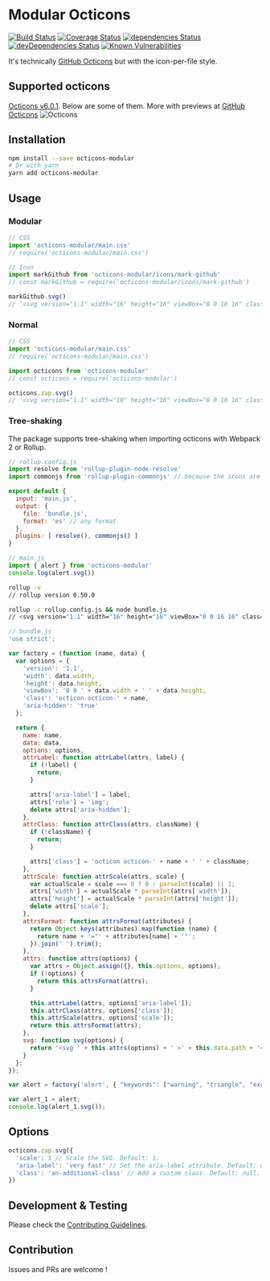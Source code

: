 # Modular Octicons
[![Build Status](https://travis-ci.org/hiendv/octicons-modular.svg?branch=master)](https://travis-ci.org/hiendv/octicons-modular) [![Coverage Status](https://coveralls.io/repos/github/hiendv/octicons-modular/badge.svg?branch=master)](https://coveralls.io/github/hiendv/octicons-modular?branch=master) [![dependencies Status](https://david-dm.org/hiendv/octicons-modular/status.svg)](https://david-dm.org/hiendv/octicons-modular) [![devDependencies Status](https://david-dm.org/hiendv/octicons-modular/dev-status.svg)](https://david-dm.org/hiendv/octicons-modular?type=dev) [![Known Vulnerabilities](https://snyk.io/test/github/hiendv/octicons-modular/badge.svg)](https://snyk.io/test/github/hiendv/octicons-modular)

It's technically [GitHub Octicons](https://github.com/primer/octicons) but with the icon-per-file style.

## Supported octicons
[Octicons v6.0.1](https://github.com/primer/octicons/tree/v6.0.1/lib/svg). Below are some of them. More with previews at [GitHub Octicons](https://octicons.github.com/)
![Octicons](https://raw.githubusercontent.com/hiendv/octicons-modular/master/octicons.png)

## Installation
```bash
npm install --save octicons-modular
# Or with yarn
yarn add octicons-modular
```

## Usage
### Modular
```js
// CSS
import 'octicons-modular/main.css'
// require('octicons-modular/main.css')

// Icon
import markGithub from 'octicons-modular/icons/mark-github'
// const markGithub = require('octicons-modular/icons/mark-github')

markGithub.svg()
// '<svg version="1.1" width="16" height="16" viewBox="0 0 16 16" class="octicon octicon-mark-github" aria-hidden="true" ><path fill-rule="evenodd" d="M8 0C3.58 0 0 3.58 0 8c0 3.54 2.29 6.53 5.47 7.59.4.07.55-.17.55-.38 0-.19-.01-.82-.01-1.49-2.01.37-2.53-.49-2.69-.94-.09-.23-.48-.94-.82-1.13-.28-.15-.68-.52-.01-.53.63-.01 1.08.58 1.23.82.72 1.21 1.87.87 2.33.66.07-.52.28-.87.51-1.07-1.78-.2-3.64-.89-3.64-3.95 0-.87.31-1.59.82-2.15-.08-.2-.36-1.02.08-2.12 0 0 .67-.21 2.2.82.64-.18 1.32-.27 2-.27.68 0 1.36.09 2 .27 1.53-1.04 2.2-.82 2.2-.82.44 1.1.16 1.92.08 2.12.51.56.82 1.27.82 2.15 0 3.07-1.87 3.75-3.65 3.95.29.25.54.73.54 1.48 0 1.07-.01 1.93-.01 2.2 0 .21.15.46.55.38A8.013 8.013 0 0 0 16 8c0-4.42-3.58-8-8-8z"/></svg>'

```

### Normal
```js
// CSS
import 'octicons-modular/main.css'
// require('octicons-modular/main.css')

import octicons from 'octicons-modular'
// const octicons = require('octicons-modular')

octicons.zap.svg()
// '<svg version="1.1" width="10" height="16" viewBox="0 0 10 16" class="octicon octicon-zap" aria-hidden="true" ><path fill-rule="evenodd" d="M10 7H6l3-7-9 9h4l-3 7z"/></svg>'
```

### Tree-shaking
The package supports tree-shaking when importing octicons with Webpack 2 or Rollup.
```js
// rollup.config.js
import resolve from 'rollup-plugin-node-resolve'
import commonjs from 'rollup-plugin-commonjs' // because the icons are in commonjs format

export default {
  input: 'main.js',
  output: {
    file: 'bundle.js',
    format: 'es' // any format
  },
  plugins: [ resolve(), commonjs() ]
}
```

```js
// main.js
import { alert } from 'octicons-modular'
console.log(alert.svg())
```

```bash
rollup -v
// rollup version 0.50.0

rollup -c rollup.config.js && node bundle.js
// <svg version="1.1" width="16" height="16" viewBox="0 0 16 16" class="octicon octicon-alert" aria-hidden="true" ><path fill-rule="evenodd" d="M8.865 1.52c-.18-.31-.51-.5-.87-.5s-.69.19-.87.5L.275 13.5c-.18.31-.18.69 0 1 .19.31.52.5.87.5h13.7c.36 0 .69-.19.86-.5.17-.31.18-.69.01-1L8.865 1.52zM8.995 13h-2v-2h2v2zm0-3h-2V6h2v4z"/></svg>
```

```js
// bundle.js
'use strict';

var factory = (function (name, data) {
  var options = {
    'version': '1.1',
    'width': data.width,
    'height': data.height,
    'viewBox': '0 0 ' + data.width + ' ' + data.height,
    'class': 'octicon octicon-' + name,
    'aria-hidden': 'true'
  };

  return {
    name: name,
    data: data,
    options: options,
    attrLabel: function attrLabel(attrs, label) {
      if (!label) {
        return;
      }

      attrs['aria-label'] = label;
      attrs['role'] = 'img';
      delete attrs['aria-hidden'];
    },
    attrClass: function attrClass(attrs, className) {
      if (!className) {
        return;
      }

      attrs['class'] = 'octicon octicon-' + name + ' ' + className;
    },
    attrScale: function attrScale(attrs, scale) {
      var actualScale = scale === 0 ? 0 : parseInt(scale) || 1;
      attrs['width'] = actualScale * parseInt(attrs['width']);
      attrs['height'] = actualScale * parseInt(attrs['height']);
      delete attrs['scale'];
    },
    attrsFormat: function attrsFormat(attributes) {
      return Object.keys(attributes).map(function (name) {
        return name + '="' + attributes[name] + '"';
      }).join(' ').trim();
    },
    attrs: function attrs(options) {
      var attrs = Object.assign({}, this.options, options);
      if (!options) {
        return this.attrsFormat(attrs);
      }

      this.attrLabel(attrs, options['aria-label']);
      this.attrClass(attrs, options['class']);
      this.attrScale(attrs, options['scale']);
      return this.attrsFormat(attrs);
    },
    svg: function svg(options) {
      return '<svg ' + this.attrs(options) + ' >' + this.data.path + '</svg>';
    }
  };
});

var alert = factory('alert', { "keywords": ["warning", "triangle", "exclamation", "point"], "path": "<path fill-rule=\"evenodd\" d=\"M8.865 1.52c-.18-.31-.51-.5-.87-.5s-.69.19-.87.5L.275 13.5c-.18.31-.18.69 0 1 .19.31.52.5.87.5h13.7c.36 0 .69-.19.86-.5.17-.31.18-.69.01-1L8.865 1.52zM8.995 13h-2v-2h2v2zm0-3h-2V6h2v4z\"/>", "height": "16", "width": "16" });

var alert_1 = alert;
console.log(alert_1.svg());
```

## Options
```js
octicons.zap.svg({
  'scale': 1 // Scale the SVG. Default: 1.
  'aria-label': 'very fast' // Set the aria-label attribute. Default: undefined.
  'class': 'an-additional-class' // Add a custom class. Default: null.
})
```

## Development & Testing
Please check the [Contributing Guidelines](https://github.com/hiendv/octicons-modular/blob/master/CONTRIBUTING.md).

## Contribution
Issues and PRs are welcome !
